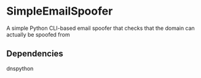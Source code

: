 # SimpleEmailSpoofer
A simple Python CLI-based email spoofer that checks that the domain can actually be spoofed from

## Dependencies
dnspython